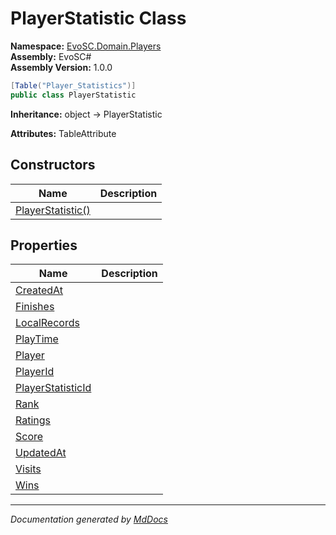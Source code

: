 ﻿<!--  
  <auto-generated>   
    The contents of this file were generated by a tool.  
    Changes to this file may be list if the file is regenerated  
  </auto-generated>   
-->

# PlayerStatistic Class

**Namespace:** [EvoSC.Domain.Players](../index.md)  
**Assembly:** EvoSC\#  
**Assembly Version:** 1.0.0

```csharp
[Table("Player_Statistics")]
public class PlayerStatistic
```

**Inheritance:** object → PlayerStatistic

**Attributes:** TableAttribute

## Constructors

| Name                                       | Description |
| ------------------------------------------ | ----------- |
| [PlayerStatistic()](constructors/index.md) |             |

## Properties

| Name                                                 | Description |
| ---------------------------------------------------- | ----------- |
| [CreatedAt](properties/CreatedAt.md)                 |             |
| [Finishes](properties/Finishes.md)                   |             |
| [LocalRecords](properties/LocalRecords.md)           |             |
| [PlayTime](properties/PlayTime.md)                   |             |
| [Player](properties/Player.md)                       |             |
| [PlayerId](properties/PlayerId.md)                   |             |
| [PlayerStatisticId](properties/PlayerStatisticId.md) |             |
| [Rank](properties/Rank.md)                           |             |
| [Ratings](properties/Ratings.md)                     |             |
| [Score](properties/Score.md)                         |             |
| [UpdatedAt](properties/UpdatedAt.md)                 |             |
| [Visits](properties/Visits.md)                       |             |
| [Wins](properties/Wins.md)                           |             |

___

*Documentation generated by [MdDocs](https://github.com/ap0llo/mddocs)*
